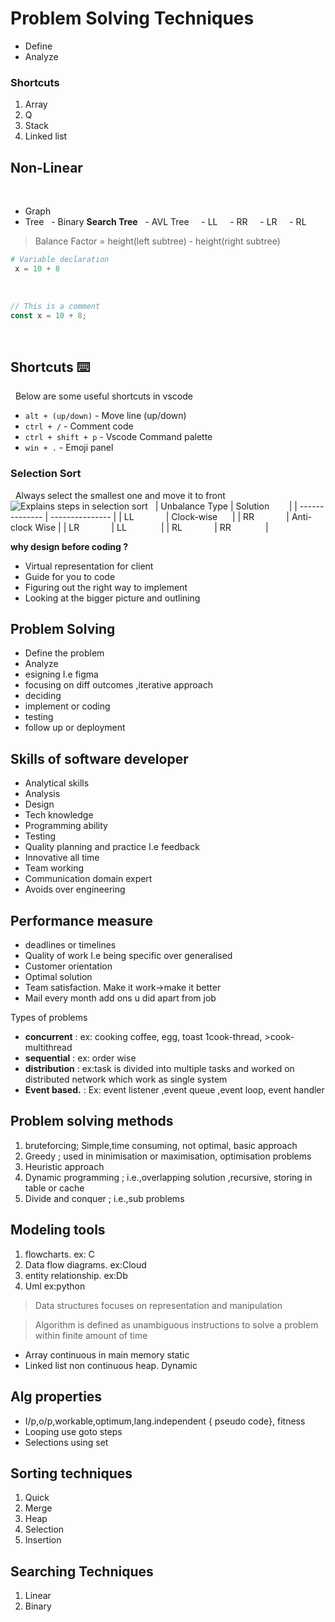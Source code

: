 # Problem Solving Techniques
 - Define
 - Analyze
### Shortcuts
1. Array
2. Q
3. Stack
4. Linked list
 
## Non-Linear 
 
- Graph
- Tree
  - Binary **Search Tree**
  - AVL Tree
    - LL
    - RR
    - LR
    - RL
 
> Balance Factor = height(left subtree) - height(right subtree)
 
```python
# Variable declaration
 x = 10 + 8
```
 
```js
// This is a comment
const x = 10 + 8;
```
 
## Shortcuts ⌨️
 
Below are some useful shortcuts in vscode
 
- `alt + (up/down)` - Move line (up/down)
- `ctrl + /` - Comment code
- `ctrl + shift + p` - Vscode Command palette
- `win + .` - Emoji panel
 
### Selection Sort
 
Always select the smallest one and move it to front
 
![Explains steps in selection sort](./selection-sort-steps.png)
 
| Unbalance Type | Solution        |
| -------------- | --------------- |
| LL             | Clock-wise      |
| RR             | Anti-clock Wise |
| LR             | LL              |
| RL             | RR              |
 

**why design before coding ?**
- Virtual representation for client
- Guide for you to code
- Figuring out the right way to implement
- Looking at the bigger picture and outlining


## Problem Solving

- Define the problem
- Analyze
- esigning I.e figma
- focusing on diff outcomes ,iterative approach
- deciding
- implement or coding
- testing 
- follow up or deployment


## Skills of software developer

- Analytical skills
- Analysis
- Design
- Tech knowledge
- Programming ability
- Testing
- Quality planning and practice I.e feedback
- Innovative all time
- Team working
- Communication domain expert
- Avoids over engineering



## Performance measure

- deadlines or timelines
- Quality of work I.e being specific over generalised
- Customer orientation
- Optimal solution
- Team satisfaction.   Make it work->make it better
- Mail every month add ons u did apart from job

Types of problems
- **concurrent**  :
  ex: cooking coffee, egg, toast     1cook-thread, >cook-multithread
- **sequential** : ex: order wise
- **distribution** : ex:task is divided into multiple tasks and worked on distributed network which work as single system
- **Event based.** : Ex: event listener ,event queue ,event loop, event handler



## Problem solving methods


1. bruteforcing;    Simple,time consuming, not optimal, basic approach
2.  Greedy ;      used in minimisation or maximisation, optimisation problems
3. Heuristic approach
4. Dynamic programming ; i.e.,overlapping solution ,recursive, storing in table or cache
5. Divide and conquer ; i.e.,sub problems

## Modeling tools

1. flowcharts. ex: C
2. Data flow diagrams.  ex:Cloud
3. entity relationship.  ex:Db
4. Uml ex:python

> Data structures focuses on representation and manipulation

> Algorithm is defined as unambiguous instructions to solve a problem  within finite amount of time

-  Array continuous in main memory  static
- Linked list non continuous heap.     Dynamic


## Alg properties

- I/p,o/p,workable,optimum,lang.independent { pseudo code}, fitness
- Looping use goto steps
- Selections using set

## Sorting techniques
1. Quick
2. Merge
3. Heap
4. Selection
5. Insertion

## Searching Techniques

1. Linear
2. Binary